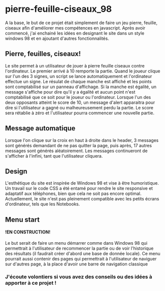 # pierre-feuille-ciseaux_98

A la base, le but de ce projet était simplement de faire un jeu pierre, feuille, ciseaux afin d'améliorer mes compétences en javascript.
Après avoir commencé, j'ai enchainé les idées en designant le site dans un style windows 98 et en ajoutant d'autres fonctionnalités.

## Pierre, feuilles, ciseaux!
Le site permet à un utilisateur de jouer à pierre feuille ciseaux contre l'ordinateur. Le premier arrivé à 10 remporte la partie.
Quand le joueur clique sur l'un des 3 signes, un script se lance automatiquement et l'ordinateur effectue un signe. Le résulat de chaque manche est affiché et les points sont comptabilisé sur un panneau d'affichage. Si la manche est égalité, un message s'affiche pour dire qu'il y a égalité et aucun point n'est comptabilisé que ce soit pour le joueur ou l'ordinateur. Lorsque l'un des deux opposants atteint le score de 10, un message d'alert apparaitra pour dire si l'utilisateur a gagné ou malheureusement perdu la partie.
Le score sera rétablie à zéro et l'utilisateur pourra commencer une nouvelle partie.

## Message automatique
Lorsque l'on clique sur la croix en haut à droite dans le header, 3 messages sont générés demandant de ne pas quitter la page, puis après, 17 autres messages sont générés aléatoirement. Les messages continueront de s'afficher à l'infini, tant que l'utilisateur cliquera.

## Design
L'esthétique du site est inspirée de Windows 98 et vise à être humoristique.
Un travail sur le code CSS a été entamé pour rendre le site responsive et adaptatif aux téléphones, bien que cela ne soit pas encore optimal. Actuellement, le site n'est pas pleinement compatible avec les petits écrans d'ordinateur, tels que les Notebooks.

## Menu start
#### !EN CONSTRUCTION!
Le but serait de faire un menu démarrer comme dans Windows 98 qui permettrait à l'utilisateur de recommencer la partie ou de voir l'historique des résultats (il faudrait créer d'abord une base de donnée locale). Ce menu pourrait aussi contenir des pages qui permettrait à l'utilisateur de naviguer sur d'autres page, à la place d'avoir une barre de navigation classique

### J'écoute volontiers si vous avez des conseils ou des idées à apporter à ce projet !
